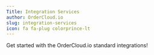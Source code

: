 ```yaml
---
Title: Integration Services
author: OrderCloud.io
slug: integration-services
icon: fa fa-plug colorprince-lt
---
```

Get started with the OrderCloud.io standard integrations! 